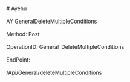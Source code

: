 <br>#     Ayehu</br>
<br>AY GeneralDeleteMultipleConditions</br>
<br>Method: Post</br>
<br>OperationID: General_DeleteMultipleConditions</br>
<br>EndPoint:</br>
<br>/Api/General/deleteMultipleConditions</br>
